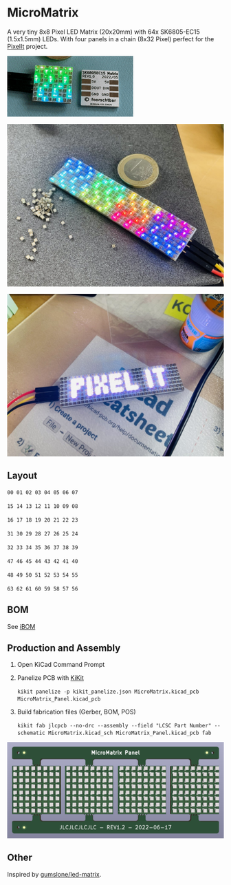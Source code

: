 #  MicroMatrix

A very tiny 8x8 Pixel LED Matrix (20x20mm) with 64x SK6805-EC15 (1.5x1.5mm) LEDs. With four panels in a chain (8x32 Pixel) perfect for the [PixelIt](https://github.com/o0shojo0o/PixelIt) project.

![image](.github/demo.gif)

![image](.github/example1.jpeg)

![image](.github/example2.jpeg)

## Layout

```
00 01 02 03 04 05 06 07

15 14 13 12 11 10 09 08

16 17 18 19 20 21 22 23

31 30 29 28 27 26 25 24

32 33 34 35 36 37 38 39

47 46 45 44 43 42 41 40

48 49 50 51 52 53 54 55

63 62 61 60 59 58 57 56
```
## BOM

See [iBOM](./fab/ibom.html)
## Production and Assembly

1. Open KiCad Command Prompt
2. Panelize PCB with [KiKit](https://github.com/yaqwsx/KiKit)

    `kikit panelize -p kikit_panelize.json MicroMatrix.kicad_pcb MicroMatrix_Panel.kicad_pcb`

3. Build fabrication files (Gerber, BOM, POS)

    `kikit fab jlcpcb --no-drc --assembly --field "LCSC Part Number" --schematic MicroMatrix.kicad_sch MicroMatrix_Panel.kicad_pcb fab`


![image](.github/panel.png)


## Other

Inspired by [gumslone/led-matrix](https://oshwlab.com/gumslone/led-matrix).
